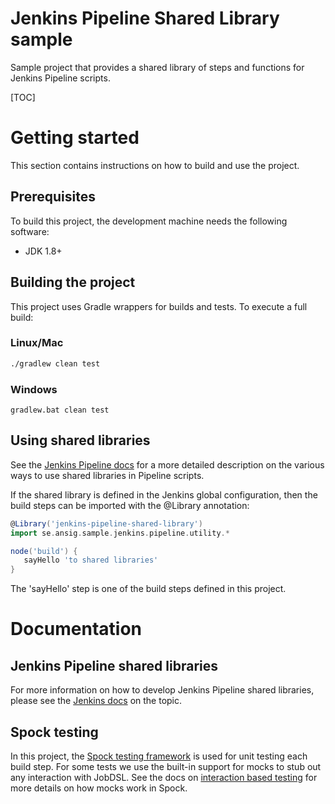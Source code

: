 # Jenkins Pipeline Shared Library sample

Sample project that provides a shared library of steps and functions for Jenkins Pipeline scripts.

[TOC]

# Getting started

This section contains instructions on how to build and use the project.

## Prerequisites

To build this project, the development machine needs the following software:

* JDK 1.8+

## Building the project

This project uses Gradle wrappers for builds and tests. To execute a full build:

### Linux/Mac

```bash
./gradlew clean test
```

### Windows

```
gradlew.bat clean test
```

## Using shared libraries

See the [Jenkins Pipeline docs][1] for a more detailed description on the various ways to use shared libraries in Pipeline
scripts.

If the shared library is defined in the Jenkins global configuration, then the build steps can be imported
with the @Library annotation:

```groovy
@Library('jenkins-pipeline-shared-library')
import se.ansig.sample.jenkins.pipeline.utility.*

node('build') {
   sayHello 'to shared libraries'
}
```

The 'sayHello' step is one of the build steps defined in this project.

# Documentation

## Jenkins Pipeline shared libraries

For more information on how to develop Jenkins Pipeline shared libraries, please see the [Jenkins docs][1] on the topic.

## Spock testing

In this project, the [Spock testing framework][2] is used for unit testing each build step. For some
tests we use the built-in support for mocks to stub out any interaction with JobDSL. See the docs on
[interaction based testing][3] for more details on how mocks work in Spock.

[1]: https://jenkins.io/doc/book/pipeline/shared-libraries/
[2]: http://spockframework.org/spock/docs/1.1/index.html
[3]: http://spockframework.org/spock/docs/1.1/interaction_based_testing.html
